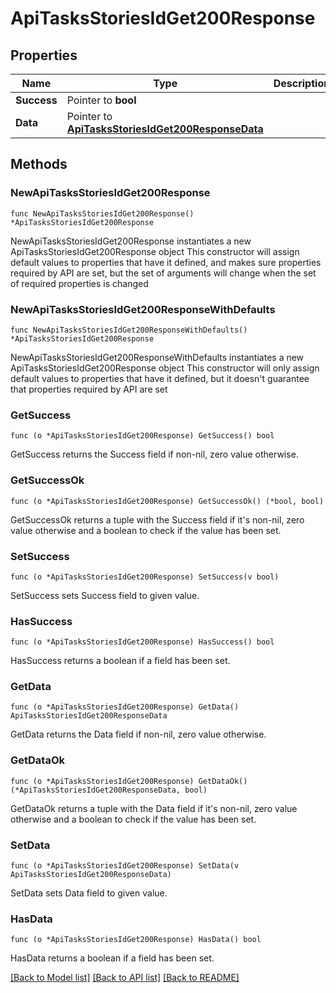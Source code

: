 # ApiTasksStoriesIdGet200Response

## Properties

Name | Type | Description | Notes
------------ | ------------- | ------------- | -------------
**Success** | Pointer to **bool** |  | [optional] 
**Data** | Pointer to [**ApiTasksStoriesIdGet200ResponseData**](ApiTasksStoriesIdGet200ResponseData.md) |  | [optional] 

## Methods

### NewApiTasksStoriesIdGet200Response

`func NewApiTasksStoriesIdGet200Response() *ApiTasksStoriesIdGet200Response`

NewApiTasksStoriesIdGet200Response instantiates a new ApiTasksStoriesIdGet200Response object
This constructor will assign default values to properties that have it defined,
and makes sure properties required by API are set, but the set of arguments
will change when the set of required properties is changed

### NewApiTasksStoriesIdGet200ResponseWithDefaults

`func NewApiTasksStoriesIdGet200ResponseWithDefaults() *ApiTasksStoriesIdGet200Response`

NewApiTasksStoriesIdGet200ResponseWithDefaults instantiates a new ApiTasksStoriesIdGet200Response object
This constructor will only assign default values to properties that have it defined,
but it doesn't guarantee that properties required by API are set

### GetSuccess

`func (o *ApiTasksStoriesIdGet200Response) GetSuccess() bool`

GetSuccess returns the Success field if non-nil, zero value otherwise.

### GetSuccessOk

`func (o *ApiTasksStoriesIdGet200Response) GetSuccessOk() (*bool, bool)`

GetSuccessOk returns a tuple with the Success field if it's non-nil, zero value otherwise
and a boolean to check if the value has been set.

### SetSuccess

`func (o *ApiTasksStoriesIdGet200Response) SetSuccess(v bool)`

SetSuccess sets Success field to given value.

### HasSuccess

`func (o *ApiTasksStoriesIdGet200Response) HasSuccess() bool`

HasSuccess returns a boolean if a field has been set.

### GetData

`func (o *ApiTasksStoriesIdGet200Response) GetData() ApiTasksStoriesIdGet200ResponseData`

GetData returns the Data field if non-nil, zero value otherwise.

### GetDataOk

`func (o *ApiTasksStoriesIdGet200Response) GetDataOk() (*ApiTasksStoriesIdGet200ResponseData, bool)`

GetDataOk returns a tuple with the Data field if it's non-nil, zero value otherwise
and a boolean to check if the value has been set.

### SetData

`func (o *ApiTasksStoriesIdGet200Response) SetData(v ApiTasksStoriesIdGet200ResponseData)`

SetData sets Data field to given value.

### HasData

`func (o *ApiTasksStoriesIdGet200Response) HasData() bool`

HasData returns a boolean if a field has been set.


[[Back to Model list]](../README.md#documentation-for-models) [[Back to API list]](../README.md#documentation-for-api-endpoints) [[Back to README]](../README.md)


